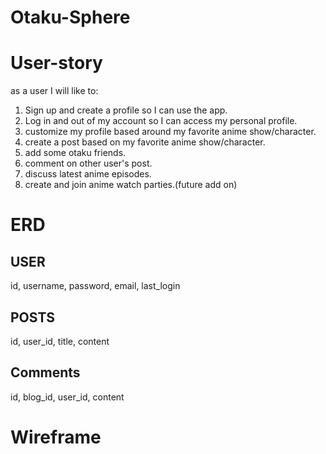 # Otaku-Sphere

# User-story
  as a user I will like to:
   1. Sign up and create a profile so I can use the app.
   2. Log in and out of my account so I can access my personal profile.
   3. customize my profile based around my favorite anime show/character.
   4. create a post based on my favorite anime show/character.
   5. add some otaku friends.
   6. comment on other user's post.
   7. discuss latest anime episodes.
   8. create and join anime watch parties.(future add on)

# ERD 

  ## USER
 id, username, password, email, last_login
  ## POSTS
 id, user_id, title, content
  ## Comments
 id, blog_id, user_id, content

 # Wireframe
 
